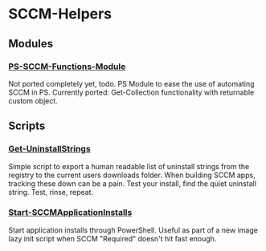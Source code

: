 # SCCM-Helpers

## Modules
### [PS-SCCM-Functions-Module](https://github.com/userVII/SCCM-Helpers/blob/main/PS-SCCM-Functions-Module.psm1)
Not ported completely yet, todo. PS Module to ease the use of automating SCCM in PS. Currently ported: Get-Collection functionality with returnable custom object.


## Scripts
### [Get-UninstallStrings](https://github.com/userVII/SCCM-Helpers/blob/main/Get-UninstallStrings.ps1)
Simple script to export a human readable list of uninstall strings from the registry to the current users downloads folder. When building SCCM apps, tracking these down can be a pain. Test your install, find the quiet uninstall string. Test, rinse, repeat.

### [Start-SCCMApplicationInstalls](https://github.com/userVII/SCCM-Helpers/blob/main/Start-SCCMApplicationInstalls.ps1)
Start application installs through PowerShell. Useful as part of a new image lazy init script when SCCM "Required" doesn't hit fast enough.
